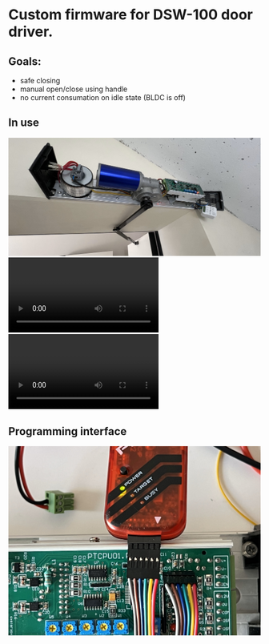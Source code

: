# Custom firmware for DSW-100 door driver.
## Goals:
 - safe closing
 - manual open/close using handle
 - no current consumation on idle state (BLDC is off)
## In use
![mounted](./pix/DSW_mount1.jpg)
![video collision test](./pix/door_collision_test.MOV)
![video manual open test](./pix/door_manual_open_test.MOV)
## Programming interface
![mounted](./pix/pickit2_conn.jpg)
